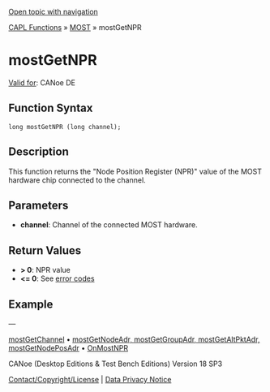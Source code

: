 [Open topic with navigation](../../../../../CANoeDEFamily.htm#Topics/CAPLFunctions/MOST/Functions/CAPLfunctionMOSTGetNPR.md)

[CAPL Functions](../../CAPLfunctions.md) » [MOST](../CAPLfunctionsMOSTOverview.md) » mostGetNPR

# mostGetNPR

[Valid for](../../../Shared/FeatureAvailability.md): CANoe DE

## Function Syntax

```plaintext
long mostGetNPR (long channel);
```

## Description

This function returns the "Node Position Register (NPR)" value of the MOST hardware chip connected to the channel.

## Parameters

- **channel**: Channel of the connected MOST hardware.

## Return Values

- **> 0**: NPR value
- **<= 0**: See [error codes](../CAPLfunctionsMOSTErrorCodes.md)

## Example

—

[mostGetChannel](CAPLfunctionMOSTGetChannel.md) • [mostGetNodeAdr, mostGetGroupAdr, mostGetAltPktAdr, mostGetNodePosAdr](CAPLfunctionMOSTGetNodeAdr.md) • [OnMostNPR](../EventProcedures/CAPLfunctionOnMOSTNPR.md)

CANoe (Desktop Editions & Test Bench Editions) Version 18 SP3

[Contact/Copyright/License](../../../Shared/ContactCopyrightLicense.md) | [Data Privacy Notice](https://www.vector.com/int/en/company/get-info/privacy-policy/)
